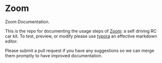 # Zoom
Zoom Documentation.

This is the repo for documenting the usage steps of [Zoom](whiz.fun): a self driving RC car kit. To test, preview, or modify please use [typora](https://typora.io/)
an effective markdown editor. 

Please submit a pull request if you have any suggestions so we can merge them promptly to have improved documentation. 
